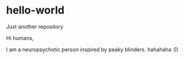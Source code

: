 # hello-world
Just another repository


Hi humans,

I am a neuropsychotic person inspired by peaky blinders. hahahaha :D
